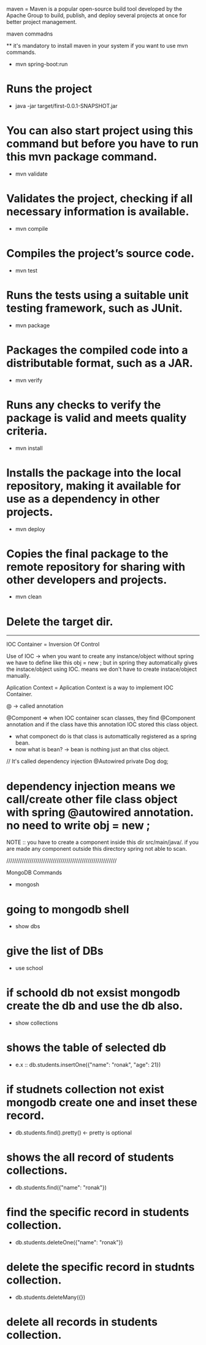 
maven = Maven is a popular open-source build tool developed by the Apache Group to build, publish, and deploy several projects at once for better project management.

maven commadns

** it's mandatory to install maven in your system if you want to use mvn commands.

- mvn spring-boot:run
# Runs the project 

- java -jar target/first-0.0.1-SNAPSHOT.jar
# You can also start project using this command but before you have to run this mvn package command.

- mvn validate
# Validates the project, checking if all necessary information is available.

- mvn compile
# Compiles the project’s source code.

- mvn test
# Runs the tests using a suitable unit testing framework, such as JUnit.

- mvn package
# Packages the compiled code into a distributable format, such as a JAR.

- mvn verify
# Runs any checks to verify the package is valid and meets quality criteria.

- mvn install
# Installs the package into the local repository, making it available for use as a dependency in other projects.

- mvn deploy
# Copies the final package to the remote repository for sharing with other developers and projects.

- mvn clean
# Delete the target dir.


-----------------------

IOC Container = Inversion Of Control

Use of IOC -> when you want to create any instance/object without spring we have to define like this <Cname> obj = new <Cname>; but in spring they automatically gives the instace/object using IOC. means we don't have to create instace/object manually.

Aplication Context = Aplication Context is a way to implement IOC Container.



@<name> -> called annotation

@Component => when IOC container scan classes, they find @Component annotation and if the class have this annotation IOC stored this class object.
- what componect do is that class is automattically registered as a spring bean.
- now what is bean? -> bean is nothing just an that clss object.


// It's called dependency injection
    @Autowired
    private Dog dog;

# dependency injection means we call/create other file class object with spring @autowired annotation. no need to write <class> obj = new <class>;


NOTE :: you have to create a component inside this dir src/main/java/<projectName>. if you are made any component outside this directory spring not able to scan.



/////////////////////////////////////////////////////////

MongoDB Commands

- mongosh
# going to mongodb shell


- show dbs
# give the list of DBs

- use school
# if schoold db not exsist mongodb create the db and use the db also.

- show collections
# shows the table of selected db

- e.x :: db.students.insertOne({"name": "ronak", "age": 21})
# if studnets collection not exist mongodb create one and inset these record.

- db.students.find().pretty() <- pretty is optional
# shows the all record of students collections.

- db.students.find({"name": "ronak"})
# find the specific record in students collection.

- db.students.deleteOne({"name": "ronak"})
# delete the specific record in studnts collection.

- db.students.deleteMany({})
# delete all records in students collection.
